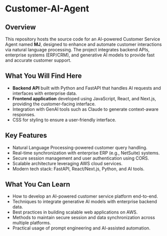 # Customer-AI-Agent
## Overview
This repository hosts the source code for an AI-powered Customer Service Agent named **MJ**, designed to enhance and automate customer interactions via natural language processing. The project integrates backend APIs, enterprise systems (ERP/CRM), and generative AI models to provide fast and accurate customer support.

## What You Will Find Here
- **Backend API** built with Python and FastAPI that handles AI requests and interfaces with enterprise data.
- **Frontend application** developed using JavaScript, React, and Next.js, providing the customer-facing interface.
- Integration with GenAI tools such as Claude to generate context-aware responses.
- CSS for styling to ensure a user-friendly interface.

## Key Features 
- Natural Language Processing-powered customer query handling.
- Real-time synchronization with enterprise ERP (e.g., NetSuite) systems.
- Secure session management and user authentication using CORS.
- Scalable architecture leveraging AWS cloud services.
- Modern tech stack: FastAPI, React/Next.js, Python, and AI tools.

## What You Can Learn 
- How to develop an AI-powered customer service platform end-to-end.
- Techniques to integrate generative AI models with enterprise backend data.
- Best practices in building scalable web applications on AWS.
- Methods to maintain secure session and data synchronization across multiple platforms.
- Practical usage of prompt engineering and AI-assisted automation.
